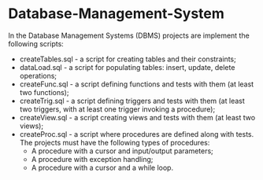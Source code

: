 # Database-Management-System

In the Database Management Systems (DBMS) projects are implement the following scripts:

* createTables.sql - a script for creating tables and their constraints;
* dataLoad.sql - a script for populating tables: insert, update, delete operations;
* createFunc.sql - a script defining functions and tests with them (at least two functions);
* createTrig.sql - a script defining triggers and tests with them (at least two triggers, with at least one trigger invoking a procedure);
* createView.sql - a script creating views and tests with them (at least two views);
* createProc.sql - a script where procedures are defined along with tests. The projects must have the following types of procedures:
  *   A procedure with a cursor and input/output parameters;
  *   A procedure with exception handling;
  *   A procedure with a cursor and a while loop.
